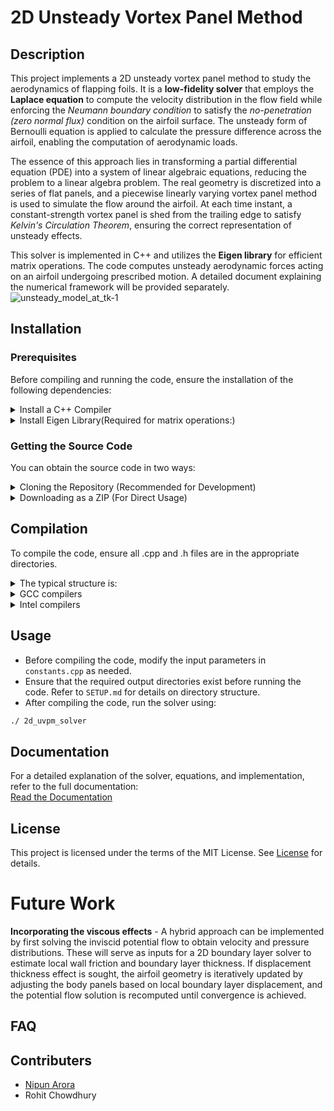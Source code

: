 # 2D Unsteady Vortex Panel Method

## Description
This project implements a 2D unsteady vortex panel method to study the aerodynamics of flapping foils. It is a **low-fidelity solver** that employs the **Laplace equation** to compute the velocity distribution in the flow field while enforcing the *Neumann boundary condition* to satisfy the *no-penetration (zero normal flux)* condition on the airfoil surface. The unsteady form of Bernoulli equation is applied to calculate the pressure difference across the airfoil, enabling the computation of aerodynamic loads. 

The essence of this approach lies in transforming a partial differential equation (PDE) into a system of linear algebraic equations, reducing the problem to a linear algebra problem. The real geometry is discretized into a series of flat panels, and a piecewise linearly varying vortex panel method is used to simulate the flow around the airfoil. At each time instant, a constant-strength vortex panel is shed from the trailing edge to satisfy *Kelvin's Circulation Theorem*, ensuring the correct representation of unsteady effects.

This solver is implemented in C++ and utilizes the **Eigen library** for efficient matrix operations. The code computes unsteady aerodynamic forces acting on an airfoil undergoing prescribed motion. A detailed document explaining the numerical framework will be provided separately.
![unsteady_model_at_tk-1](https://github.com/user-attachments/assets/b764fcf8-4402-4e61-bb78-6558aa271894)


## Installation

### Prerequisites
Before compiling and running the code, ensure the installation of the following dependencies:


<details>
  <summary> Install a C++ Compiler</summary>
  
  - You need a compiler that supports C++11 or later.
  - Recommended options:
    - GCC (GNU Compiler Collection)
    - Intel C++ Compiler (ICPC/ICX/IPCX)
  - To install GCC on Ubuntu:
    ```bash
    sudo apt install g++
    ```
</details>

<details>
  <summary> Install Eigen Library(Required for matrix operations:)</summary>
  
- Install via package manager:
    ```bash
    sudo apt install libeigen3-dev  # Ubuntu
    ```
  - Or download manually from [Eigen's official website](https://eigen.tuxfamily.org/).
  - Install, compile and run a code which uses Eigen Library ==> [Getting started](https://eigen.tuxfamily.org/dox/GettingStarted.html)
</details>

  
### Getting the Source Code

You can obtain the source code in two ways:
<details>
  <summary>  Cloning the Repository (Recommended for Development)</summary>

If you want to contribute or track changes, clone the repository using Git:
```bash
git clone https://github.com/coding4Acause/2d_UnsteadyVortexPanel.git 
cd 2d_UnsteadyVortexPanel  
```
<!-- cd 2d_UnsteadyVortexPanel is the name of the local(in the host system) directory for the project -->
</details>

<details>
 <summary> Downloading as a ZIP (For Direct Usage) </summary>

If you only need the code without version control:

1) Go to the GitHub repository.
2) Click the "Code" button.
3) Select "Download ZIP".
4) Extract the ZIP file and navigate to the extracted folder.
</details>

## Compilation
To compile the code, ensure all .cpp and .h files are in the appropriate directories.
<details>
<summary> The typical structure is: </summary>

2d_UnsteadyVortexPanel   # the name of the local repository
- │── /src          # Contains all .cpp source files
- │── /include      # Contains all .h header files
- │── main.cpp     
- │── README.md        
- │── LICENSE 
- │── /output_files    
</details>

<details>
<summary> GCC compilers </summary>
If you are using g++, compile everything together with:

```bash 
g++ -o 2d_uvpm_solver src/*.cpp main.cpp -Iinclude -std=c++11 
````
</details>

<details>
<summary> Intel compilers </summary>

```bash 
icpx -o 2d_uvpm_solver src/*.cpp main.cpp -Iinclude -std=c++11 
```
</details>

## Usage
- Before compiling the code, modify the input parameters in `constants.cpp` as needed.
- Ensure that the required output directories exist before running the code. Refer to `SETUP.md` for details on directory structure.  
- After compiling the code, run the solver using:
```bash
./ 2d_uvpm_solver
```
## Documentation  
For a detailed explanation of the solver, equations, and implementation, refer to the full documentation:  
[Read the Documentation](docs/main_documentation.pdf)

## License
This project is licensed under the terms of the MIT License. See [License](https://github.com/coding4Acause/2d_UnsteadyVortexPanel/blob/main/LICENSE) for details.

# Future Work

**Incorporating the viscous effects** -  A hybrid approach can be implemented by first solving the inviscid potential flow to obtain velocity and pressure distributions. These will serve as inputs for a 2D boundary layer solver to estimate local wall friction and boundary layer thickness. If displacement thickness effect is sought, the airfoil geometry is iteratively updated by adjusting the body panels based on local boundary layer displacement, and the potential flow solution is recomputed until convergence is achieved.

## FAQ

## Contributers
- [Nipun Arora](https://sites.google.com/view/nipun-arora/home)
- Rohit Chowdhury 


